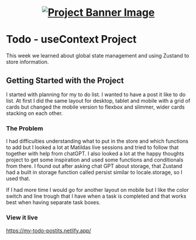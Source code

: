 <h1 align="center">
  <a href="">
    <img src="./src/assets/banner.svg" alt="Project Banner Image">
  </a>
</h1>

# Todo - useContext Project

This week we learned about global state management and using Zustand to store information.

## Getting Started with the Project

I started with planning for my to do list. I wanted to have a post it like to do list. At first I did the same layout for desktop, tablet and mobile with a grid of cards but changed the mobile version to flexbox and slimmer, wider cards stacking on each other.

### The Problem

I had difficulties understanding what to put in the store and which functions to add but I looked a lot at Matildas live sessions and tried to follow that together with help from chatGPT. I also looked a lot at the happy thoughts project to get some inspiration and used some functions and conditionals from there. I found out after asking chat GPT about storage, that Zustand had a built in storage function called persist similar to locale.storage, so I used that.

If I had more time I would go for another layout on mobile but I like the color switch and line trough that I have when a task is completed and that works best when having separate task boxes.

### View it live

https://my-todo-postits.netlify.app/
